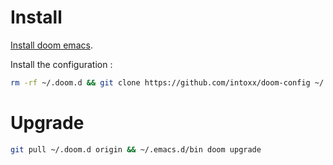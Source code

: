 # Install
[Install doom emacs](https://github.com/hlissner/doom-emacs#install).

Install the configuration :
```bash
rm -rf ~/.doom.d && git clone https://github.com/intoxx/doom-config ~/.doom.d && ~/.emacs.d/bin/doom sync
```

# Upgrade
```bash
git pull ~/.doom.d origin && ~/.emacs.d/bin doom upgrade
```
